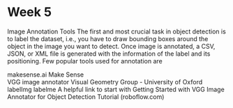 # Week 5
Image Annotation Tools
The first and most crucial task in object detection is to label the dataset, i.e., you have to draw bounding boxes around the object in the image you want to detect.  Once image is annotated, a CSV, JSON, or XML file is generated with the information of the label and its positioning. Few popular tools used for annotation are

makesense.ai Make Sense                                           
 VGG image annotator Visual Geometry Group - University of Oxford
labelImg
labelme
A helpful link to start with Getting Started with VGG Image Annotator for Object Detection Tutorial (roboflow.com)